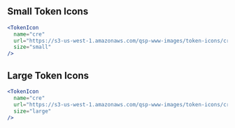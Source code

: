 <h2>Small Token Icons</h2>

```jsx
<TokenIcon
  name="cre"
  url="https://s3-us-west-1.amazonaws.com/qsp-www-images/token-icons/cre.svg"
  size="small"
/>
```

<h2>Large Token Icons</h2>

```jsx
<TokenIcon
  name="cre"
  url="https://s3-us-west-1.amazonaws.com/qsp-www-images/token-icons/cre.svg"
  size="large"
/>
```
